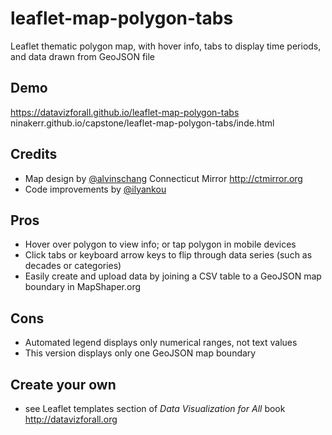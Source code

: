 # leaflet-map-polygon-tabs
Leaflet thematic polygon map, with hover info, tabs to display time periods, and data drawn from GeoJSON file

## Demo
https://datavizforall.github.io/leaflet-map-polygon-tabs
ninakerr.github.io/capstone/leaflet-map-polygon-tabs/inde.html

## Credits
- Map design by [@alvinschang](https://github.com/alvinschang) Connecticut Mirror http://ctmirror.org
- Code improvements by [@ilyankou](https://github.com/ilyankou)

## Pros
- Hover over polygon to view info; or tap polygon in mobile devices
- Click tabs or keyboard arrow keys to flip through data series (such as decades or categories)
- Easily create and upload data by joining a CSV table to a GeoJSON map boundary in MapShaper.org

## Cons
- Automated legend displays only numerical ranges, not text values
- This version displays only one GeoJSON map boundary

## Create your own
- see Leaflet templates section of *Data Visualization for All* book http://datavizforall.org
